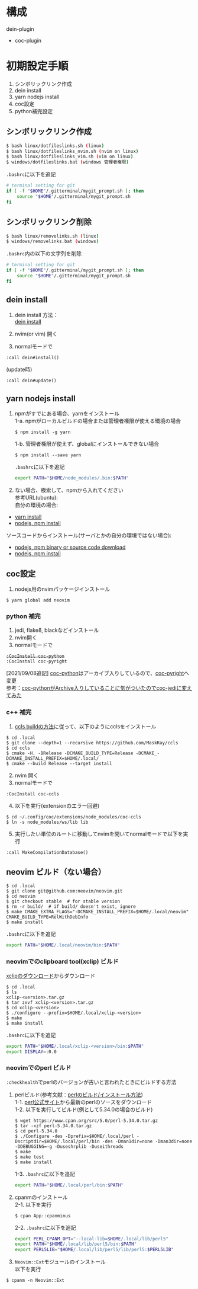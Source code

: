 # 構成
dein-plugin
 - coc-plugin

# 初期設定手順
1. シンボリックリンク作成
1. dein install
1. yarn nodejs install
1. coc設定
1. python補完設定

## シンボリックリンク作成

```bash
$ bash linux/dotfileslinks.sh (linux)
$ bash linux/dotfileslinks_nvim.sh (nvim on linux)
$ bash linux/dotfileslinks_vim.sh (vim on linux)
$ windows/dotfileslinks.bat (windows 管理者権限)
```

`.bashrc`に以下を追記

```sh
# terminal setting for git
if [ -f "$HOME"/.gitterminal/mygit_prompt.sh ]; then
    source "$HOME"/.gitterminal/mygit_prompt.sh
fi
```

## シンボリックリンク削除

```bash
$ bash linux/removelinks.sh (linux) 
$ windows/removelinks.bat (windows)
```

`.bashrc`内の以下の文字列を削除

```sh
# terminal setting for git
if [ -f "$HOME"/.gitterminal/mygit_prompt.sh ]; then
    source "$HOME"/.gitterminal/mygit_prompt.sh
fi
```

## dein install
1. dein install 方法：  
[dein install](https://github.com/Shougo/dein.vim)

1. nvim(or vim) 開く
1. normalモードで
```
:call dein#install()
```

(update時)
```
:call dein#update()
```

## yarn nodejs install
1. npmがすでにある場合、yarnをインストール  
   1-a. npmがローカルビルドの場合または管理者権限が使える環境の場合  
     ```
     $ npm install -g yarn
     ```
   1-b. 管理者権限が使えず、globalにインストールできない場合  
     ```
     $ npm install --save yarn
     ```
     `.bashrc`に以下を追記  
     ```sh
     export PATH="$HOME/node_modules/.bin:$PATH"
     ```

2. ない場合、検索して、npmから入れてください  
参考URL(ubuntu):  
自分の環境の場合:  
- [yarn install](https://yanor.net/wiki/?Node.js/yarn/yarn%E3%81%AE%E3%82%A4%E3%83%B3%E3%82%B9%E3%83%88%E3%83%BC%E3%83%AB+-+Ubuntu)  
- [nodejs, npm install](https://qiita.com/seibe/items/36cef7df85fe2cefa3ea)

ソースコードからインストール(サーバとかの自分の環境ではない場合):  
- [nodejs, npm binary or source code download](https://nodejs.org/en/download/)
- [nodejs, npm install](https://github.com/nodejs/help/wiki/Installation)

## coc設定
1. nodejs用のnvimパッケージインストール
```
$ yarn global add neovim
```

### python 補完
1. jedi, flake8, blackなどインストール
1. nvim開く
1. normalモードで

<s>`:CocInstall coc-python`</s>  
`:CocInstall coc-pyright`

[2021/09/08追記] [coc-python](https://github.com/neoclide/coc-python)はアーカイブ入りしているので、[coc-pyright](https://github.com/fannheyward/coc-pyright)へ変更  
参考：[coc-pythonがArchive入りしていることに気がついたのでcoc-jediに変えてみた](https://dev.classmethod.jp/articles/change-to-coc-jedi-from-coc-python/)

### c++ 補完
1. [ccls buildの方法](https://github.com/MaskRay/ccls/wiki/Build)に従って、以下のようにcclsをインストール
```
$ cd .local
$ git clone --depth=1 --recursive https://github.com/MaskRay/ccls
$ cd ccls
$ cmake -H. -BRelease -DCMAKE_BUILD_TYPE=Release -DCMAKE_-DCMAKE_INSTALL_PREFIX=$HOME/.local/
$ cmake --build Release --target install
```
2. nvim 開く
3. normalモードで
```
:CocInstall coc-ccls
```
4. 以下を実行(extensionのエラー回避)
```
$ cd ~/.config/coc/extensions/node_modules/coc-ccls
$ ln -s node_modules/ws/lib lib
```
5. 実行したい単位のルートに移動してnvimを開いてnormalモードで以下を実行
```
:call MakeCompilationDatabase()
```
## neovim ビルド（ない場合）
```
$ cd .local
$ git clone git@github.com:neovim/neovim.git
$ cd neovim
$ git checkout stable  # for stable version
$ rm -r build/  # if build/ doesn't exist, ignore
$ make CMAKE_EXTRA_FLAGS="-DCMAKE_INSTALL_PREFIX=$HOME/.local/neovim" CMAKE_BUILD_TYPE=RelWithDebInfo
$ make install
```

`.bashrc`に以下を追記
```sh
export PATH="$HOME/.local/neovim/bin:$PATH"
```
### neovimでのclipboard tool(xclip) ビルド
[xclipのダウンロード](https://sourceforge.net/projects/xclip/)からダウンロード  
```
$ cd .local
$ ls
xclip-<version>.tar.gz
$ tar zxvf xclip-<version>.tar.gz
$ cd xclip-<version>
$ ./configure --prefix=$HOME/.local/xclip-<version>
$ make
$ make install
```

`.bashrc`に以下を追記
```sh
export PATH="$HOME/.local/xclip-<version>/bin:$PATH"
export DISPLAY=:0.0
```

### neovimでのperl ビルド
`:checkhealth`でperlのバージョンが古いと言われたときにビルドする方法  
1. perlビルド(参考文献：[perlのビルド/インストール方法](https://qiita.com/skaji/items/3dc443717250e56e0e0e))  
   1-1. [perl公式サイト](https://www.cpan.org/src/)から最新のperlのソースをダウンロード  
   1-2. 以下を実行してビルド(例として5.34.0の場合のビルド)  
   ```
   $ wget https://www.cpan.org/src/5.0/perl-5.34.0.tar.gz
   $ tar -xzf perl-5.34.0.tar.gz
   $ cd perl-5.34.0
   $ ./Configure -des -Dprefix=$HOME/.local/perl -Dscriptdir=$HOME/.local/perl/bin -des -Dman1dir=none -Dman3dir=none -DDEBUGGING=-g -Duseshrplib -Duseithreads
   $ make
   $ make test
   $ make install
   ```
   1-3. `.bashrc`に以下を追記  
   ```sh
   export PATH="$HOME/.local/perl/bin:$PATH"
   ```
2. cpanmのインストール    
   2-1. 以下を実行
   ```
   $ cpan App::cpanminus
   ```
   2-2. `.bashrc`に以下を追記
   ```sh
   export PERL_CPANM_OPT="--local-lib=$HOME/.local/lib/perl5"
   export PATH="$HOME/.local/lib/perl5/bin:$PATH"
   export PERL5LIB="$HOME/.local/lib/perl5/lib/perl5:$PERL5LIB"
   ```
3. `Neovim::Ext`モジュールのインストール  
以下を実行
```
$ cpanm -n Neovim::Ext
```
